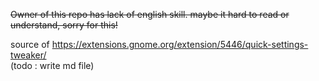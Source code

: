 
~~Owner of this repo has lack of english skill. maybe it hard to read or understand, sorry for this!~~

source of https://extensions.gnome.org/extension/5446/quick-settings-tweaker/  
(todo : write md file)
